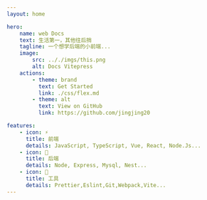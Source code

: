 ```yaml
---
layout: home

hero:
    name: web Docs
    text: 生活第一，其他往后捎
    tagline: 一个想学后端的小前端...
    image:
        src: .././imgs/this.png
        alt: Docs Vitepress
    actions:
        - theme: brand
          text: Get Started
          link: ./css/flex.md
        - theme: alt
          text: View on GitHub
          link: https://github.com/jingjing20

features:
    - icon: ⚡️
      title: 前端
      details: JavaScript, TypeScript, Vue, React, Node.Js...
    - icon: 🖖
      title: 后端
      details: Node, Express, Mysql, Nest...
    - icon: 🔧
      title: 工具
      details: Prettier,Eslint,Git,Webpack,Vite...
---
```


<style>
  :root {
  --vp-home-hero-name-color: transparent;
  --vp-home-hero-name-background: -webkit-linear-gradient(120deg, #bd34fe, #41d1ff);
}
</style>
